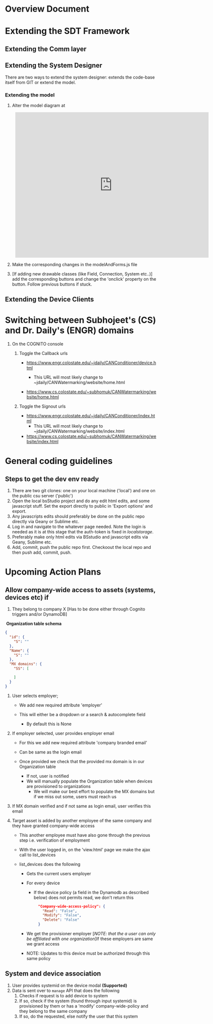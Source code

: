 # Overview Document

# Extending the SDT Framework

## Extending the Comm layer

## Extending the System Designer

There are two ways to extend the system designer: extends the code-base itself from GIT or extend the model.

### Extending the model

1. Alter the model diagram at 

   <div style="width: 640px; height: 480px; margin: 10px; position: relative;"><iframe allowfullscreen frameborder="0" style="width:640px; height:480px" src="https://app.lucidchart.com/documents/embeddedchart/e9643a24-b68c-40b1-949b-e5aa0007305e" id="vrg54.km5QB2"></iframe></div>

2. Make the corresponding changes in the modelAndForms.js file

3. [If adding new drawable classes (like Field, Connection, System etc..)] add the corresponding buttons and change the 'onclick' property on the button. Follow previous buttons if stuck. 

## Extending the Device Clients



# Switching between Subhojeet's (CS) and Dr. Daily's (ENGR) domains

1. On the COGNITO console

   1. Toggle the Callback urls

      * https://www.engr.colostate.edu/~jdaily/CANConditioner/device.html
        * This URL will most likely change to ~jdaily/CANWatermarking/website/home.html

      * https://www.cs.colostate.edu/~subhomuk/CANWatermarking/website/home.html

   2. Toggle the Signout urls

      * https://www.engr.colostate.edu/~jdaily/CANConditioner/index.html
        * This URL will most likely change to ~jdaily/CANWatermarking/website/index.html
      * https://www.cs.colostate.edu/~subhomuk/CANWatermarking/website/index.html



# General coding guidelines

## Steps to get the dev env ready

1. There are two git clones: one on your local machine ('local') and one on the public csu server ('public')
2. Open the local bsStudio project and do any edit html edits, and some javascript stuff. Set the export directly to public in 'Export options' and export.
3. Any javascripts edits should preferably be done on the public repo directly via Geany or Sublime etc.
4. Log in and navigate to the whatever page needed. Note the login is needed as it is at this stage that the auth-token is fixed in *localstorage*.
5. Preferably make only html edits via BSstudio and javascript edits via Geany, Sublime etc.
6. Add, commit, push the public repo first. Checkoout the local repo and then push add, commit, push.

# Upcoming Action Plans

## Allow company-wide access to assets (systems, devices etc) if 

1. They belong to company X [Has to be done either through Cognito triggers and/or DynamoDB]

​	**Organization table schema**

```json
{
  "id": {
    "S": ""
  },
  "Name": {
    "S": ""
  },
  "MX domains": {
    "SS": [

    ]
  }
}
```

1. User selects employer;

   * We add new required attribute 'employer'

   * This will either be a dropdown or a search & autocomplete field
     * By default this is None

2. If employer selected, user provides employer email

   * For this we add new required attribute 'company branded email'

   * Can be same as the login email
   * Once provided we check that the provided mx domain is in our Organization table
     * If not, user is notified
     * We will manually populate the Organization table when devices are provisioned to organizations
       * We will make our best effort to populate the MX domains but if we miss out some, users must reach us

3. If MX domain verified and if not same as login email, user verifies this email

2. Target asset is added by another employee of the same company and they have granted company-wide access

   * This another employee must have also gone through the previous step i.e. verification of employment

   * With the user logged in, on the 'view.html' page we make the ajax call to list_devices

   * list_devices does the following 

     * Gets the current users employer

     * For every device

       * If the device policy (a field in the Dynamodb as described below) does not permits read, we don't return this

         ```json
           "Company-wide-access-policy": {
             "Read": "False",
             "Modify": "False",
             "Delete": "False"
           }
         ```

     * We get the provisioner employer [*NOTE: that the a user can only be affiliated with one organization*]If these employers are same we grant access
     * NOTE: Updates to this device must be authorized through this same policy

## System and device association

1. User provides systemid on the device modal **(Supported)**
2. Data is sent over to ```manage``` API that does the following
   1. Checks if request is to add device to system
   2. If so, check if the system (found through input systemid) is provisioned by them or has a 'modify' company-wide-policy and they belong to the same company
   3. If so, do the requested, else notify the user that this system